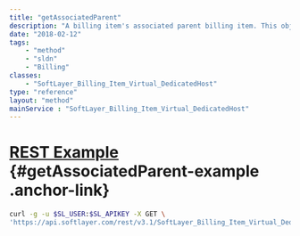 ```yaml
---
title: "getAssociatedParent"
description: "A billing item's associated parent billing item. This object will be the same as the parent billing item if parentId is set."
date: "2018-02-12"
tags:
    - "method"
    - "sldn"
    - "Billing"
classes:
    - "SoftLayer_Billing_Item_Virtual_DedicatedHost"
type: "reference"
layout: "method"
mainService : "SoftLayer_Billing_Item_Virtual_DedicatedHost"
---
```


# [REST Example](#getAssociatedParent-example) <a href="/article/rest/"><i class="fas fa-question"></i></a> {#getAssociatedParent-example .anchor-link} 
```bash
curl -g -u $SL_USER:$SL_APIKEY -X GET \
'https://api.softlayer.com/rest/v3.1/SoftLayer_Billing_Item_Virtual_DedicatedHost/{SoftLayer_Billing_Item_Virtual_DedicatedHostID}/getAssociatedParent'
```
